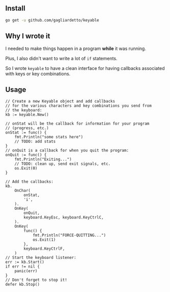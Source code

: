 ## Install

```bash
go get -u github.com/gagliardetto/keyable
```

## Why I wrote it

I needed to make things happen in a program **while** it was running.

Plus, I also didn't want to write a lot of `if` statements.

So I wrote `keyable` to have a clean interface for having callbacks
associated with keys or key combinations.

## Usage

```golang
// Create a new Keyable object and add callbacks
// for the various characters and key combinations you send from
// the keyboard:
kb := keyable.New()

// onStat will be the callback for information for your program
// (progress, etc.)
onStat := func() {
	fmt.Println("some stats here")
	// TODO: add stats
}
// onQuit is a callback for when you quit the program:
onQuit := func() {
	fmt.Println("Exiting...")
	// TODO: clean up, send exit signals, etc.
	os.Exit(0)
}

// Add the callbacks:
kb.
	OnChar(
		onStat,
		'i',
	).
	OnKey(
		onQuit,
		keyboard.KeyEsc, keyboard.KeyCtrlC,
	).
	OnKey(
		func() {
			fmt.Println("FORCE-QUITTING...")
			os.Exit(1)
		},
		keyboard.KeyCtrlF,
	)
// Start the keyboard listener:
err := kb.Start()
if err != nil {
	panic(err)
}
// Don't forget to stop it!
defer kb.Stop()

```